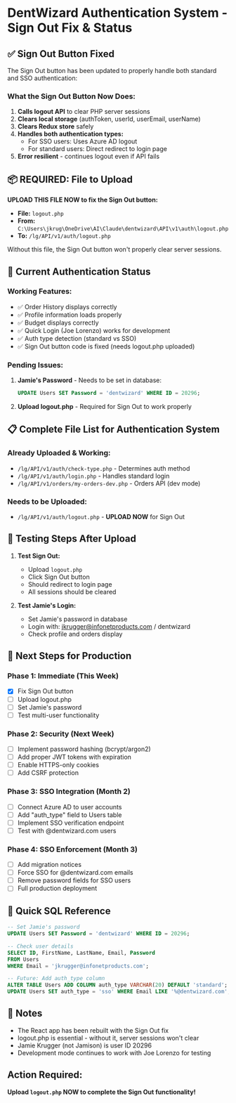 # DentWizard Authentication System - Sign Out Fix & Status

## ✅ Sign Out Button Fixed
The Sign Out button has been updated to properly handle both standard and SSO authentication:

### What the Sign Out Button Now Does:
1. **Calls logout API** to clear PHP server sessions
2. **Clears local storage** (authToken, userId, userEmail, userName)
3. **Clears Redux store** safely
4. **Handles both authentication types:**
   - For SSO users: Uses Azure AD logout
   - For standard users: Direct redirect to login page
5. **Error resilient** - continues logout even if API fails

## 📦 REQUIRED: File to Upload

**UPLOAD THIS FILE NOW to fix the Sign Out button:**
- **File:** `logout.php`
- **From:** `C:\Users\jkrug\OneDrive\AI\Claude\dentwizard\API\v1\auth\logout.php`
- **To:** `/lg/API/v1/auth/logout.php`

Without this file, the Sign Out button won't properly clear server sessions.

## 🎯 Current Authentication Status

### Working Features:
- ✅ Order History displays correctly
- ✅ Profile information loads properly
- ✅ Budget displays correctly
- ✅ Quick Login (Joe Lorenzo) works for development
- ✅ Auth type detection (standard vs SSO)
- ✅ Sign Out button code is fixed (needs logout.php uploaded)

### Pending Issues:
1. **Jamie's Password** - Needs to be set in database:
   ```sql
   UPDATE Users SET Password = 'dentwizard' WHERE ID = 20296;
   ```

2. **Upload logout.php** - Required for Sign Out to work properly

## 📋 Complete File List for Authentication System

### Already Uploaded & Working:
- `/lg/API/v1/auth/check-type.php` - Determines auth method
- `/lg/API/v1/auth/login.php` - Handles standard login
- `/lg/API/v1/orders/my-orders-dev.php` - Orders API (dev mode)

### Needs to be Uploaded:
- `/lg/API/v1/auth/logout.php` - **UPLOAD NOW** for Sign Out

## 🧪 Testing Steps After Upload

1. **Test Sign Out:**
   - Upload `logout.php`
   - Click Sign Out button
   - Should redirect to login page
   - All sessions should be cleared

2. **Test Jamie's Login:**
   - Set Jamie's password in database
   - Login with: jkrugger@infonetproducts.com / dentwizard
   - Check profile and orders display

## 🚀 Next Steps for Production

### Phase 1: Immediate (This Week)
- [x] Fix Sign Out button
- [ ] Upload logout.php
- [ ] Set Jamie's password
- [ ] Test multi-user functionality

### Phase 2: Security (Next Week)
- [ ] Implement password hashing (bcrypt/argon2)
- [ ] Add proper JWT tokens with expiration
- [ ] Enable HTTPS-only cookies
- [ ] Add CSRF protection

### Phase 3: SSO Integration (Month 2)
- [ ] Connect Azure AD to user accounts
- [ ] Add "auth_type" field to Users table
- [ ] Implement SSO verification endpoint
- [ ] Test with @dentwizard.com users

### Phase 4: SSO Enforcement (Month 3)
- [ ] Add migration notices
- [ ] Force SSO for @dentwizard.com emails
- [ ] Remove password fields for SSO users
- [ ] Full production deployment

## 🔧 Quick SQL Reference

```sql
-- Set Jamie's password
UPDATE Users SET Password = 'dentwizard' WHERE ID = 20296;

-- Check user details
SELECT ID, FirstName, LastName, Email, Password 
FROM Users 
WHERE Email = 'jkrugger@infonetproducts.com';

-- Future: Add auth_type column
ALTER TABLE Users ADD COLUMN auth_type VARCHAR(20) DEFAULT 'standard';
UPDATE Users SET auth_type = 'sso' WHERE Email LIKE '%@dentwizard.com';
```

## 📝 Notes
- The React app has been rebuilt with the Sign Out fix
- logout.php is essential - without it, server sessions won't clear
- Jamie Krugger (not Jamison) is user ID 20296
- Development mode continues to work with Joe Lorenzo for testing

## Action Required:
**Upload `logout.php` NOW to complete the Sign Out functionality!**